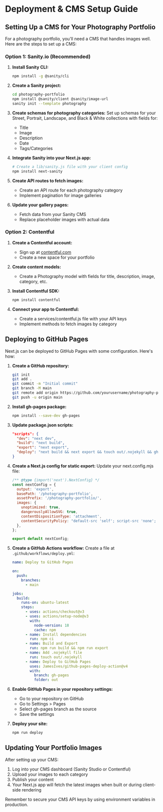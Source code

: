 # Deployment & CMS Setup Guide

## Setting Up a CMS for Your Photography Portfolio

For a photography portfolio, you'll need a CMS that handles images well. Here are the steps to set up a CMS:

### Option 1: Sanity.io (Recommended)

1. **Install Sanity CLI:**
   ```bash
   npm install -g @sanity/cli
   ```

2. **Create a Sanity project:**
   ```bash
   cd photography-portfolio
   npm install @sanity/client @sanity/image-url
   sanity init --template photography
   ```

3. **Create schemas for photography categories:**
   Set up schemas for your Street, Portrait, Landscape, and Black & White collections with fields for:
   - Title
   - Image
   - Description
   - Date
   - Tags/Categories

4. **Integrate Sanity into your Next.js app:**
   ```bash
   # Create a lib/sanity.js file with your client config
   npm install next-sanity
   ```

5. **Create API routes to fetch images:**
   - Create an API route for each photography category
   - Implement pagination for image galleries

6. **Update your gallery pages:**
   - Fetch data from your Sanity CMS
   - Replace placeholder images with actual data

### Option 2: Contentful

1. **Create a Contentful account:**
   - Sign up at [contentful.com](https://www.contentful.com/)
   - Create a new space for your portfolio

2. **Create content models:**
   - Create a Photography model with fields for title, description, image, category, etc.

3. **Install Contentful SDK:**
   ```bash
   npm install contentful
   ```

4. **Connect your app to Contentful:**
   - Create a services/contentful.js file with your API keys
   - Implement methods to fetch images by category

## Deploying to GitHub Pages

Next.js can be deployed to GitHub Pages with some configuration. Here's how:

1. **Create a GitHub repository:**
   ```bash
   git init
   git add .
   git commit -m "Initial commit"
   git branch -M main
   git remote add origin https://github.com/yourusername/photography-portfolio.git
   git push -u origin main
   ```

2. **Install gh-pages package:**
   ```bash
   npm install --save-dev gh-pages
   ```

3. **Update package.json scripts:**
   ```json
   "scripts": {
     "dev": "next dev",
     "build": "next build",
     "export": "next export",
     "deploy": "next build && next export && touch out/.nojekyll && gh-pages -d out -t true"
   }
   ```

4. **Create a Next.js config for static export:**
   Update your next.config.mjs file:

   ```javascript
   /** @type {import('next').NextConfig} */
   const nextConfig = {
     output: 'export',
     basePath: '/photography-portfolio',
     assetPrefix: '/photography-portfolio/',
     images: {
       unoptimized: true,
       dangerouslyAllowSVG: true,
       contentDispositionType: 'attachment',
       contentSecurityPolicy: "default-src 'self'; script-src 'none'; sandbox;",
     },
   };
   
   export default nextConfig;
   ```

5. **Create a GitHub Actions workflow:**
   Create a file at `.github/workflows/deploy.yml`:

   ```yaml
   name: Deploy to GitHub Pages

   on:
     push:
       branches:
         - main

   jobs:
     build:
       runs-on: ubuntu-latest
       steps:
         - uses: actions/checkout@v3
         - uses: actions/setup-node@v3
           with:
             node-version: 18
             cache: npm
         - name: Install dependencies
           run: npm ci
         - name: Build and Export
           run: npm run build && npm run export
         - name: Add .nojekyll file
           run: touch out/.nojekyll
         - name: Deploy to GitHub Pages
           uses: JamesIves/github-pages-deploy-action@v4
           with:
             branch: gh-pages
             folder: out
   ```

6. **Enable GitHub Pages in your repository settings:**
   - Go to your repository on GitHub
   - Go to Settings > Pages
   - Select gh-pages branch as the source
   - Save the settings

7. **Deploy your site:**
   ```bash
   npm run deploy
   ```

## Updating Your Portfolio Images

After setting up your CMS:

1. Log into your CMS dashboard (Sanity Studio or Contentful)
2. Upload your images to each category
3. Publish your content
4. Your Next.js app will fetch the latest images when built or during client-side rendering

Remember to secure your CMS API keys by using environment variables in production. 